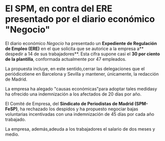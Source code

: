# El SPM, en contra del ERE presentado por el diario económico "Negocio"

El diario económico *Negocio* ha presentado un **Expediente de Regulación de Empleo (ERE)** en el que solicita que se autorice a la empresa a** despedir a 14 de sus trabajadores**. Esta cifra supone casi el **30 por ciento de la plantilla**, conformada actualmente por 47 empleados.

La propuesta incluye, en este sentido,cerrar las delegaciones que el periódicotiene en Barcelona y Sevilla y mantener, únicamente, la redacción de Madrid.

La empresa ha alegado "causas económicas"para adoptar tales medidasy ha ofrecido una indemnización a los afectados de 20 días por año.

El Comité de Empresa, del **Sindicato de Periodistas de Madrid (SPM-FeSP)**, ha rechazado los despidos y ha propuesto negociar bajas voluntarias incentivadas con una indemnización de 45 días por cada año trabajado.

La empresa, además,adeuda a los trabajadores el salario de dos meses y medio.
